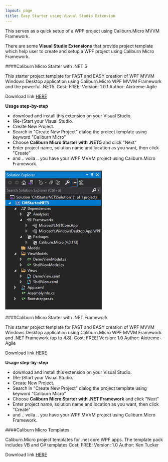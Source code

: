```yaml
---
layout: page
title: Easy Starter using Visual Studio Extension
---
```


This serves as a quick setup of a WPF project using Caliburn.Micro MVVM Framework.

There are some **Visual Studio Extensions** that provide project template which help user to create and setup a WPF project using Caliburn Micro Framework.

####Caliburn Micro Starter with .NET 5

This starter project template for FAST and EASY creation of WPF MVVM Windows Desktop application using Caliburn.Micro WPF MVVM Framework and the powerful .NET5.
Cost: FREE!
Version: 1.0.1
Author: Aixtreme-Agile

Download link [HERE](https://marketplace.visualstudio.com/items?itemName=AADE-24584A29-EE74-4159-866D-696FBCFBC38D.CmNet5ProjectTemplate202111012030)

**Usage step-by-step**
- download and install this extension on your Visual Studio.
- (Re-)Start your Visual Studio.
- Create New Project.
- Search in "Create New Project" dialog the project template using keyword "Caliburn Micro"
- Choose **Caliburn Micro Starter with .NET5** and click "Next"
- Enter project name, solution name and location as you want, then click "Create"
- and .. voila .. you have your WPF MVVM project using Caliburn.Micro Framework.

![Example of generated project by this template](/public/images/documentation/project-template-result.png)

####Caliburn Micro Starter with .NET Framework

This starter project template for FAST and EASY creation of WPF MVVM Windows Desktop application using Caliburn.Micro WPF MVVM Framework and .NET Framework (up to 4.8).
Cost: FREE!
Version: 1.0
Author: Aixtreme-Agile

Download link [HERE](https://marketplace.visualstudio.com/items?itemName=AADE-24584A29-EE74-4159-866D-696FBCFBC38D.CmNetFrameworkProjectTemplate202111011900)

**Usage step-by-step**
- download and install this extension on your Visual Studio.
- (Re-)Start your Visual Studio.
- Create New Project.
- Search in "Create New Project" dialog the project template using keyword "Caliburn Micro"
- Choose **Caliburn Micro Starter with .NET Framework** and click "Next"
- Enter project name, solution name and location as you want, then click "Create"
- and .. voila .. you have your WPF MVVM project using Caliburn.Micro Framework.


####Caliburn Micro Templates

Caliburn.Micro project templates for .net core WPF apps. The template pack includes VB and C# templates
Cost: FREE!
Version: 1.0
Author: Ken Tucker

Download link [HERE](https://marketplace.visualstudio.com/items?itemName=KenTucker.CaliburnMicroTemplates)
